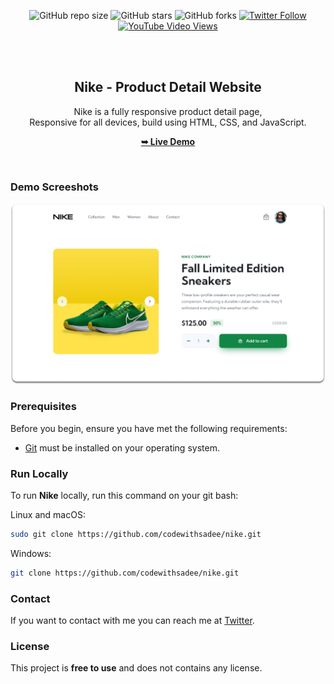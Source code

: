 <div align="center">
  
  ![GitHub repo size](https://img.shields.io/github/repo-size/codewithsadee/nike)
  ![GitHub stars](https://img.shields.io/github/stars/codewithsadee/nike?style=social)
  ![GitHub forks](https://img.shields.io/github/forks/codewithsadee/nike?style=social)
  [![Twitter Follow](https://img.shields.io/twitter/follow/codewithsadee?style=social)](https://twitter.com/intent/follow?screen_name=codewithsadee)
  [![YouTube Video Views](https://img.shields.io/youtube/views/0O3yFSEujrw?style=social)](https://youtu.be/0O3yFSEujrw)

  <br />
  <br />

  <h2 align="center">Nike - Product Detail Website</h2>

  Nike is a fully responsive product detail page, <br />Responsive for all devices, build using HTML, CSS, and JavaScript.

  <a href="https://codewithsadee.github.io/nike/"><strong>➥ Live Demo</strong></a>

</div>

<br />

### Demo Screeshots

![Nike Desktop Demo](./readme-images/desktop.png "Desktop Demo")

### Prerequisites

Before you begin, ensure you have met the following requirements:

* [Git](https://git-scm.com/downloads "Download Git") must be installed on your operating system.

### Run Locally

To run **Nike** locally, run this command on your git bash:

Linux and macOS:

```bash
sudo git clone https://github.com/codewithsadee/nike.git
```

Windows:

```bash
git clone https://github.com/codewithsadee/nike.git
```

### Contact

If you want to contact with me you can reach me at [Twitter](https://www.twitter.com/codewithsadee).

### License

This project is **free to use** and does not contains any license.

